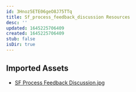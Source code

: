 ```yaml
---
id: 3Hnoz5ETE06geO8J75TTq
title: Sf_process_feedback_discussion Resources
desc: ''
updated: 1645225706409
created: 1645225706409
stub: false
isDir: true
---
```

## Imported Assets
- [SF Process Feedback Discussion.jpg](/assets/sf-process-feedback-discussion.jpg)
